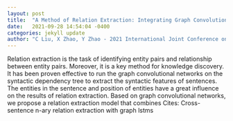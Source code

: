 ```yaml
---
layout: post
title:  "A Method of Relation Extraction: Integrating Graph Convolutional Networks, Relative Entity Position Attention and Back-Multi-Head-Attention Mechanism"
date:   2021-09-28 14:54:04 -0400
categories: jekyll update
author: "C Liu, X Zhao, Y Zhao - 2021 International Joint Conference on Neural , 2021"
---
```

Relation extraction is the task of identifying entity pairs and relationship between entity pairs. Moreover, it is a key method for knowledge discovery. It has been proven effective to run the graph convolutional networks on the syntactic dependency tree to extract the syntactic features of sentences. The entities in the sentence and position of entities have a great influence on the results of relation extraction. Based on graph convolutional networks, we propose a relation extraction model that combines Cites: Cross-sentence n-ary relation extraction with graph lstms